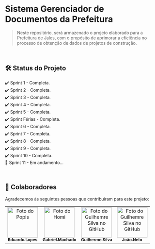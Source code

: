 # Sistema Gerenciador de Documentos da Prefeitura

>Neste repositório, será armazenado o projeto elaborado para a Prefeitura de Jales, com o propósito de aprimorar a eficiência no processo de obtenção de dados de projetos de construção.
<br />

## 🛠️ Status do Projeto

✔️ Sprint 1 - Completa.
<br />
✔️ Sprint 2 - Completa.
<br />
✔️ Sprint 3 - Completa.
<br />
✔️ Sprint 4 - Completa.
<br />
✔️ Sprint 5 - Completa.
<br />
✔️ Sprint Férias - Completa.
<br />
✔️ Sprint 6 - Completa.
<br />
✔️ Sprint 7 - Completa.
<br />
✔️ Sprint 8 - Completa.
<br />
✔️ Sprint 9 - Completa.
<br />
✔️ Sprint 10 - Completa.
<br />
🚧 Sprint 11 - Em andamento...

<br />

## 🤝 Colaboradores

Agradecemos às seguintes pessoas que contribuíram para este projeto:

<table>
  <tr>
    <td align="center">
      <a href="https://github.com/EduardoLoppes">
        <img src="https://avatars.githubusercontent.com/u/104988705?v=4" width="100px;" alt="Foto do Popis"/><br>
        <sub>
          <b>Eduardo Lopes</b>
        </sub>
      </a>
    </td>
    <td align="center">
      <a href="https://github.com/gabrielsantos578">
        <img src="https://avatars.githubusercontent.com/u/127057846?v=4" width="100px;" alt="Foto do Homi"/><br>
        <sub>
          <b>Gabriel Machado</b>
        </sub>
      </a>
    </td>
    <td align="center">
      <a href="https://github.com/Gui-Angelo-Silva">
        <img src="https://avatars.githubusercontent.com/u/100084412?v=4" width="100px;" alt="Foto do Guilhemre Silva no GitHub"/><br>
        <sub>
          <b>Guilherme Silva</b>
        </sub>
      </a>
    </td>
    <td align="center">
      <a href="https://github.com/JoaoNeto132">
        <img src="https://avatars.githubusercontent.com/u/105755085?v=4" width="100px;" alt="Foto do Guilhemre Silva no GitHub"/><br>
        <sub>
          <b>João Neto</b>
        </sub>
      </a>
    </td>
  </tr>
</table>

